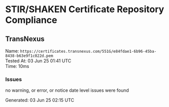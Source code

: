 # STIR/SHAKEN Certificate Repository Compliance

## TransNexus

Name: `https://certificates.transnexus.com/551G/e84fdae1-6b96-45ba-8438-b63e9f1c022d.pem`\
Tested At: 03 Jun 25 01:41 UTC\
Time: 10ms

### Issues

no warning, or error, or notice date level issues were found

Generated: 03 Jun 25 02:15 UTC